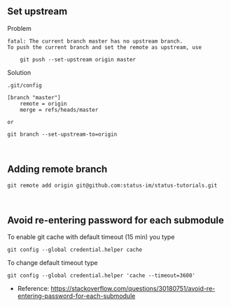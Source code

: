 ## Set upstream
Problem
```
fatal: The current branch master has no upstream branch.
To push the current branch and set the remote as upstream, use

    git push --set-upstream origin master
```

Solution
```
.git/config

[branch "master"]
    remote = origin
    merge = refs/heads/master

or

git branch --set-upstream-to=origin
```

<br/>


## Adding remote branch
```
git remote add origin git@github.com:status-im/status-tutorials.git
```

<br/>

## Avoid re-entering password for each submodule

To enable git cache with default timeout (15 min) you type
```
git config --global credential.helper cache
```
To change default timeout type
```
git config --global credential.helper 'cache --timeout=3600'
```

- Reference: https://stackoverflow.com/questions/30180751/avoid-re-entering-password-for-each-submodule

